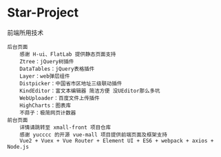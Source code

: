 # Star-Project
前端所用技术

    后台页面
        感谢 H-ui、FlatLab 提供静态页面支持
        Ztree：jQuery树插件
        DataTables：jQuery表格插件
        Layer：web弹层组件
        Distpicker：中国省市区地址三级联动插件
        KindEditor：富文本编辑器 简洁方便 没UEditor那么多坑
        WebUploader：百度文件上传插件
        HighCharts：图表库
        不蒜子：极简网页计数器
    前台页面
        详情请跳转至 xmall-front 项目仓库
        感谢 yucccc 的开源 vue-mall 项目提供前端页面及框架支持
        Vue2 + Vuex + Vue Router + Element UI + ES6 + webpack + axios + Node.js
